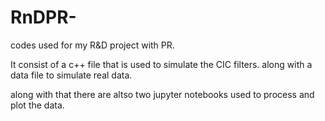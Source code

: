 # RnDPR-

codes used for my R&D project with PR. 

It consist of a c++ file that is used to simulate the CIC filters. along with a data file to simulate real data. 

along with that there are altso two jupyter notebooks used to process and plot the data.  
